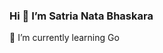 ### Hi 👋 I’m **Satria Nata Bhaskara**
🌱 I’m currently learning Go

<!--
<p align="left">
<a href="https://github.com/SatriaNata">
  <img height="180em" src="https://github-readme-stats-eight-theta.vercel.app/api?username=SatriaNata&show_icons=true&theme=algolia&include_all_commits=true&count_private=true"/>
  <img height="180em" src="https://github-readme-stats-eight-theta.vercel.app/api/top-langs/?username=SatriaNata&layout=compact&langs_count=8&theme=algolia"/>
</a>
</p>


**SatriaNata/SatriaNata** is a ✨ _special_ ✨ repository because its `README.md` (this file) appears on your GitHub profile.

Here are some ideas to get you started:

- 🔭 I’m currently working on ...
- 🌱 I’m currently learning ...
- 👯 I’m looking to collaborate on ...
- 🤔 I’m looking for help with ...
- 💬 Ask me about ...
- 📫 How to reach me: ...
- 😄 Pronouns: ...
- ⚡ Fun fact: ...
-->
